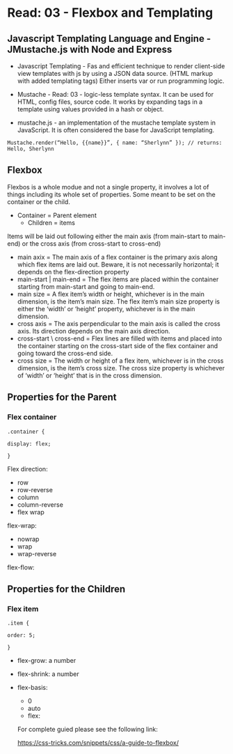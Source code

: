 # Read: 03 - Flexbox and Templating

## Javascript Templating Language and Engine - JMustache.js with Node and Express

- Javascript Templating - Fas and efficient technique to render client-side view templates with js by using a JSON data source. (HTML markup with added templating tags) Either inserts var or run programming logic. 

- Mustache - Read: 03 -  logic-less template syntax. It can be used for HTML, config files, source code. It works by expanding tags in a template using values provided in a hash or object.

- mustache.js - an implementation of the mustache template system in JavaScript. It is often considered the base for JavaScript templating.

`Mustache.render(“Hello, {{name}}”, { name: “Sherlynn” });
// returns: Hello, Sherlynn`

## Flexbox

Flexbos is a whole modue and not a single property, it involves a lot of things including its whole set of properties.  Some meant to be set on the container or the child.

- Container = Parent element
  - Children = items

Items will be laid out following either the main axis (from main-start to main-end) or the cross axis (from cross-start to cross-end)

- main axix =  The main axis of a flex container is the primary axis along which flex items are laid out. Beware, it is not necessarily horizontal; it depends on the flex-direction property
- main-start | main-end = The flex items are placed within the container starting from main-start and going to main-end.
- main size = A flex item’s width or height, whichever is in the main dimension, is the item’s main size. The flex item’s main size property is either the ‘width’ or ‘height’ property, whichever is in the main dimension.
- cross axis = The axis perpendicular to the main axis is called the cross axis. Its direction depends on the main axis direction.
- cross-start \ cross-end = Flex lines are filled with items and placed into the container starting on the cross-start side of the flex container and going toward the cross-end side.
- cross size = The width or height of a flex item, whichever is in the cross dimension, is the item’s cross size. The cross size property is whichever of ‘width’ or ‘height’ that is in the cross dimension.

## Properties for the Parent

### Flex container 

`.container {`

  `display: flex;`

`}`

Flex direction: 
  - row
  - row-reverse
  - column
  - column-reverse
  - flex wrap

flex-wrap:
- nowrap
- wrap
- wrap-reverse

flex-flow:

## Properties for the Children 

### Flex item 

`.item {`

  `order: 5;`

`}`

- flex-grow: a number
- flex-shrink: a number
- flex-basis: 
  - 0
  - auto
  - flex: 

  For complete guied please see the following link: 

  https://css-tricks.com/snippets/css/a-guide-to-flexbox/
  
  